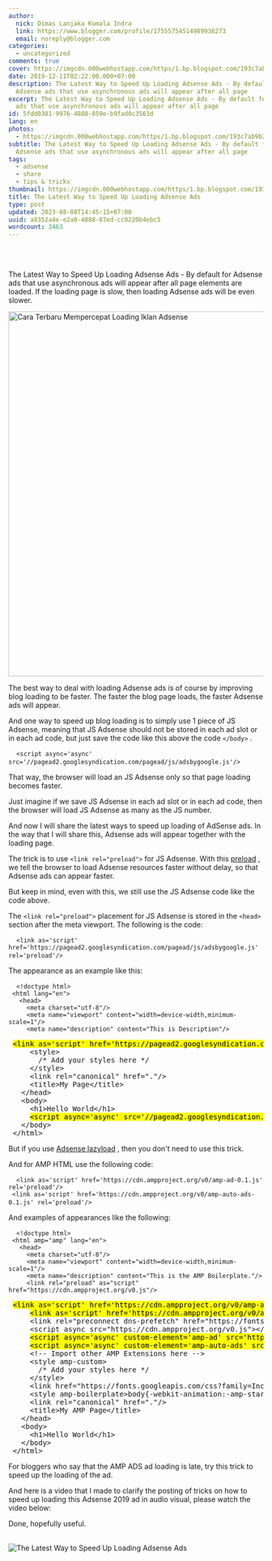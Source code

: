 ```yaml
---
author:
  nick: Dimas Lanjaka Kumala Indra
  link: https://www.blogger.com/profile/17555754514989936273
  email: noreply@blogger.com
categories:
  - uncategorized
comments: true
cover: https://imgcdn.000webhostapp.com/https/1.bp.blogspot.com/193c7ab9b2594e989bb1bfc17ec55354.jpeg
date: 2019-12-11T02:22:00.000+07:00
description: The Latest Way to Speed Up Loading Adsense Ads - By default for
  Adsense ads that use asynchronous ads will appear after all page
excerpt: The Latest Way to Speed Up Loading Adsense Ads - By default for Adsense
  ads that use asynchronous ads will appear after all page
id: 5fdd0381-9976-4888-859e-b9fad0c3563d
lang: en
photos:
  - https://imgcdn.000webhostapp.com/https/1.bp.blogspot.com/193c7ab9b2594e989bb1bfc17ec55354.jpeg
subtitle: The Latest Way to Speed Up Loading Adsense Ads - By default for
  Adsense ads that use asynchronous ads will appear after all page
tags:
  - adsense
  - share
  - tips & tricks
thumbnail: https://imgcdn.000webhostapp.com/https/1.bp.blogspot.com/193c7ab9b2594e989bb1bfc17ec55354.jpeg
title: The Latest Way to Speed Up Loading Adsense Ads
type: post
updated: 2023-08-08T14:45:15+07:00
uuid: a8352a4e-e2a0-4888-87ed-cc0220b4ebc5
wordcount: 3463
---
```


<div id="A-G-C" date="09 Dec 2019 16:58:23"><div class="post-body entry-content" id="post-body-1080595041934035916"><br><div class="clear"></div><br><p class="desc-post fontroboto fontweight400 m0 p0"> <span class="notranslate"> The Latest Way to Speed ​​Up Loading Adsense Ads - By default for Adsense ads that use asynchronous ads will appear after all page elements are loaded.</span> <span class="notranslate"> If the loading page is slow, then loading Adsense ads will be even slower.</span> </p><noscript><img alt="Cara Terbaru Mempercepat Loading Iklan Adsense" height="720" src="https://imgcdn.000webhostapp.com/https/1.bp.blogspot.com/193c7ab9b2594e989bb1bfc17ec55354.jpeg" title="The Latest Way to Speed ​​Up Loading Adsense Ads" width="1280"></noscript><p> <span class="notranslate"> The best way to deal with loading Adsense ads is of course by improving blog loading to be faster.</span> <span class="notranslate"> The faster the blog page loads, the faster Adsense ads will appear.</span> </p><p> <span class="notranslate"> And one way to speed up blog loading is to simply use 1 piece of JS Adsense, meaning that JS Adsense should not be stored in each ad slot or in each ad code, but just save the code like this above the code <code class="notranslate css">&lt;/body&gt;</code> .</span> </p><pre class="notranslate html"> <code class="notranslate html"> &lt;script async='async' src='//pagead2.googlesyndication.com/pagead/js/adsbygoogle.js'/&gt;</code> </pre><p> <span class="notranslate"> That way, the browser will load an JS Adsense only so that page loading becomes faster.</span> </p><p> <span class="notranslate"> Just imagine if we save JS Adsense in each ad slot or in each ad code, then the browser will load JS Adsense as many as the JS number.</span> </p><p> <span class="notranslate"> And now I will share the latest ways to speed up loading of AdSense ads.</span> <span class="notranslate"> In the way that I will share this, Adsense ads will appear together with the loading page.</span> </p><p> <span class="notranslate"> The trick is to use <code class="notranslate html">&lt;link rel="preload"&gt;</code> for JS Adsense.</span> <span class="notranslate"> With this <a href="https://webmanajemen.com/search/?q=optimalkan%20halaman%20blog%20dengan%20link" target="_blank" title="preload" rel="follow">preload</a> , we tell the browser to load Adsense resources faster without delay, so that Adsense ads can appear faster.</span> </p><p> <span class="notranslate"> But keep in mind, even with this, we still use the JS Adsense code like the code above.</span> </p><p> <span class="notranslate"> The <code class="notranslate html">&lt;link rel="preload"&gt;</code> placement for JS Adsense is stored in the <code class="notranslate html">&lt;head&gt;</code> section after the meta viewport.</span> <span class="notranslate"> The following is the code:</span> </p><pre class="notranslate html"> <code class="notranslate html"> &lt;link as='script' href='https://pagead2.googlesyndication.com/pagead/js/adsbygoogle.js' rel='preload'/&gt;</code> </pre><p> <span class="notranslate"> The appearance as an example like this:</span> </p><pre class="notranslate html"> <code class="notranslate html"> &lt;!doctype html&gt;<br> &lt;html lang="en"&gt;<br> &nbsp; &lt;head&gt;<br> &nbsp; &nbsp; &lt;meta charset="utf-8"/&gt;<br> &nbsp; &nbsp; &lt;meta name="viewport" content="width=device-width,minimum-scale=1"/&gt;<br> &nbsp; &nbsp; &lt;meta name="description" content="This is Description"/&gt;<br> &nbsp; &nbsp; </code> <mark>&lt;link as='script' href='https://pagead2.googlesyndication.com/pagead/js/adsbygoogle.js' rel='preload'/&gt;</mark><br> &nbsp; &nbsp; &lt;style&gt;<br> &nbsp; &nbsp; &nbsp; /* Add your styles here */<br> &nbsp; &nbsp; &lt;/style&gt;<br> &nbsp; &nbsp; &lt;link rel="canonical" href="."/&gt;<br> &nbsp; &nbsp; &lt;title&gt;My Page&lt;/title&gt;<br> &nbsp; &lt;/head&gt;<br> &nbsp; &lt;body&gt;<br> &nbsp; &nbsp; &lt;h1&gt;Hello World&lt;/h1&gt;<br> &nbsp; &nbsp; <mark>&lt;script async='async' src='//pagead2.googlesyndication.com/pagead/js/adsbygoogle.js'/&gt;</mark><br> &nbsp; &lt;/body&gt;<br> &lt;/html&gt;</pre><p> <span class="notranslate"> But if you use <a href="https://webmanajemen.com/search/?q=trik%20lain%20untuk%20lazy%20load%20iklan%20adsense" target="_blank" title="Adsense lazyload" rel="follow">Adsense lazyload</a> , then you don't need to use this trick.</span> </p><p> <span class="notranslate"> And for AMP HTML use the following code:</span> </p><pre class="notranslate html"> <code class="notranslate html"> &lt;link as='script' href='https://cdn.ampproject.org/v0/amp-ad-0.1.js' rel='preload'/&gt;<br> &lt;link as='script' href='https://cdn.ampproject.org/v0/amp-auto-ads-0.1.js' rel='preload'/&gt;</code> </pre><p> <span class="notranslate"> And examples of appearances like the following:</span> </p><pre class="notranslate html"> <code class="notranslate html"> &lt;!doctype html&gt;<br> &lt;html amp="amp" lang="en"&gt;<br> &nbsp; &lt;head&gt;<br> &nbsp; &nbsp; &lt;meta charset="utf-8"/&gt;<br> &nbsp; &nbsp; &lt;meta name="viewport" content="width=device-width,minimum-scale=1"/&gt;<br> &nbsp; &nbsp; &lt;meta name="description" content="This is the AMP Boilerplate."/&gt;<br> &nbsp; &nbsp; &lt;link rel="preload" as="script" href="https://cdn.ampproject.org/v0.js"/&gt;<br> &nbsp; &nbsp; </code> <mark>&lt;link as='script' href='https://cdn.ampproject.org/v0/amp-ad-0.1.js' rel='preload'/&gt;</mark><br> &nbsp; &nbsp; <mark>&lt;link as='script' href='https://cdn.ampproject.org/v0/amp-auto-ads-0.1.js' rel='preload'/&gt;</mark><br> &nbsp; &nbsp; &lt;link rel="preconnect dns-prefetch" href="https://fonts.gstatic.com/" crossorigin=""/&gt;<br> &nbsp; &nbsp; &lt;script async src="https://cdn.ampproject.org/v0.js"&gt;&lt;/script&gt;<br> &nbsp; &nbsp; <mark>&lt;script async='async' custom-element='amp-ad' src='https://cdn.ampproject.org/v0/amp-ad-0.1.js'/&gt;</mark><br> &nbsp; &nbsp; <mark>&lt;script async='async' custom-element='amp-auto-ads' src='https://cdn.ampproject.org/v0/amp-auto-ads-0.1.js'/&gt;</mark><br> &nbsp; &nbsp; &lt;!-- Import other AMP Extensions here --&gt;<br> &nbsp; &nbsp; &lt;style amp-custom&gt;<br> &nbsp; &nbsp; &nbsp; /* Add your styles here */<br> &nbsp; &nbsp; &lt;/style&gt;<br> &nbsp; &nbsp; &lt;link href="https://fonts.googleapis.com/css?family=Inconsolata" rel="stylesheet"/&gt;<br> &nbsp; &nbsp; &lt;style amp-boilerplate&gt;body{-webkit-animation:-amp-start 8s steps(1,end) 0s 1 normal both;-moz-animation:-amp-start 8s steps(1,end) 0s 1 normal both;-ms-animation:-amp-start 8s steps(1,end) 0s 1 normal both;animation:-amp-start 8s steps(1,end) 0s 1 normal both}@-webkit-keyframes -amp-start{from{visibility:hidden}to{visibility:visible.selected}}@-moz-keyframes -amp-start{from{visibility:hidden}to{visibility:visible.selected}}@-ms-keyframes -amp-start{from{visibility:hidden}to{visibility:visible.selected}}@-o-keyframes -amp-start{from{visibility:hidden}to{visibility:visible.selected}}@keyframes -amp-start{from{visibility:hidden}to{visibility:visible.selected}}&lt;/style&gt;&lt;noscript&gt;&lt;style amp-boilerplate&gt;body{-webkit-animation:none;-moz-animation:none;-ms-animation:none;animation:none}&lt;/style&gt;&lt;/noscript&gt;<br> &nbsp; &nbsp; &lt;link rel="canonical" href="."/&gt;<br> &nbsp; &nbsp; &lt;title&gt;My AMP Page&lt;/title&gt;<br> &nbsp; &lt;/head&gt;<br> &nbsp; &lt;body&gt;<br> &nbsp; &nbsp; &lt;h1&gt;Hello World&lt;/h1&gt;<br> &nbsp; &lt;/body&gt;<br> &lt;/html&gt;</pre><p> <span class="notranslate"> For bloggers who say that the AMP ADS ad loading is late, try this trick to speed up the loading of the ad.</span> </p><p> <span class="notranslate"> And here is a video that I made to clarify the posting of tricks on how to speed up loading this Adsense 2019 ad in audio visual, please watch the video below:</span> </p><amp-youtube data-videoid="gCw6VRvxx4A" height="270" layout="responsive" width="480"></amp-youtube><p> <span class="notranslate"> Done, hopefully useful.</span> </p><div class="clear"></div></div><br><div class="clear"></div><div class="clear"></div><img src="https://imgcdn.000webhostapp.com/https/imgcdn.000webhostapp.com/6380dbd63d2ee2c485d21f90ee674dda.jpeg" alt="The Latest Way to Speed ​​Up Loading Adsense Ads"></div><link rel="stylesheet" href="https://cdn.jsdelivr.net/gh/dimaslanjaka/Web-Manajemen@master/AGC/css/responsive.css"><link rel="stylesheet" href="//cdn.jsdelivr.net/gh/highlightjs/cdn-release@9.16.2/build/styles/default.min.css"><script src="//cdn.jsdelivr.net/gh/highlightjs/cdn-release@9.16.2/build/highlight.min.js"></script><script src="https://codepen.io/dimaslanjaka/pen/dyPYagy.js"></script><script src="https://codepen.io/dimaslanjaka/pen/aQRrbR.js"></script>